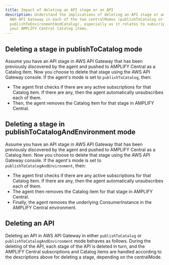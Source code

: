 ```yaml
---
title: Impact of deleting an API stage or an API
description: Understand the implications of deleting an API stage or an API in
  AWS API Gateway in each of the two centralModes (publishToCatalog or
  publishToEnvironmentAndCatalog), especially as it relates to subscriptions and
  your AMPLIFY Central Catalog items.
---
```

## Deleting a stage in publishToCatalog mode

Assume you have an API stage in AWS API Gateway that has been previously discovered by the agent and pushed to AMPLIFY Central as a Catalog item. Now you choose to delete that stage using the AWS API Gateway console. If the agent's mode is set to `publishToCatalog`, then:

* The agent first checks if there are any active subscriptions for that Catalog item. If there are any, then the agent automatically unsubscribes each of them.
* Then, the agent removes the Catalog item for that stage in AMPLIFY Central.

## Deleting a stage in publishToCatalogAndEnvironment mode

Assume you have an API stage in AWS API Gateway that has been previously discovered by the agent and pushed to AMPLIFY Central as a Catalog item. Now you choose to delete that stage using the AWS API Gateway console. If the agent's mode is set to `publishToCatalogAndEnvironment`, then:

* The agent first checks if there are any active subscriptions for that Catalog item. If there are any, then the agent automatically unsubscribes each of them.
* The agent then removes the Catalog item for that stage in AMPLIFY Central.
* Finally, the agent removes the underlying ConsumerInstance in the AMPLIFY Central environment.

## Deleting an API

Deleting an API in AWS API Gateway in either `publishToCatalog` or `publishToCatalogAndEnvironment` mode behaves as follows. During the deleting of the API, each stage of the API is deleted in turn, and the AMPLIFY Central subscriptions and Catalog items are handled according to the descriptions above for deleting a stage, depending on the centralMode.